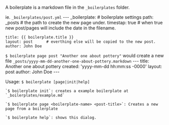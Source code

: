 A boilerplate is a markdown file in the `_boilerplates` folder.

ie. `_boilerplates/post.yml`
    ---
    _boilerplate:     # boilerplate settings
        path: _posts    #   the path to create the new page under.
        timestap: true  #   when true new post/pages will include the date in the filename. 
    
    title: {{ boilerplate.title }}
    layout: post      # everthing else will be copied to the new post.
    author: John Doe

`$ boilerplate page post "Another one about pottery"` would create a new file `_posts/yyyy-mm-dd-another-one-about-pottery.markdown`
    ---
    title: Another one about pottery
    created: 'yyyy-mm-dd hh:mm:ss -0000'
    layout: post
    author: John Doe
    ---

Usage: `$ boilerplate [page|init|help]`

    `$ boilerplate init`: creates a example boilerplate at `_boilerplates/example.md`

    `$ boilerplate page <boilerplate-name> <post-title>`: Creates a new page from a boilerplate

    `$ boilerplate help`: shows this dialog.